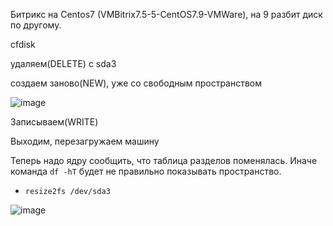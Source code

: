 Битрикс на Centos7 (VMBitrix7.5-5-CentOS7.9-VMWare), на 9 разбит диск по другому.

cfdisk

удаляем(DELETE) с sda3

создаем заново(NEW), уже со свободным пространством

![image](https://github.com/user-attachments/assets/68cac6a5-d184-42e6-8724-d893327f8a55)

Записываем(WRITE)

Выходим, перезагружаем машину

Теперь надо ядру сообщить, что таблица разделов поменялась. Иначе команда ``df -hT`` будет не правильно показывать пространство.
- ``` resize2fs /dev/sda3 ```

![image](https://github.com/user-attachments/assets/984b1332-708e-4e5c-bc6d-5787512099f9)

